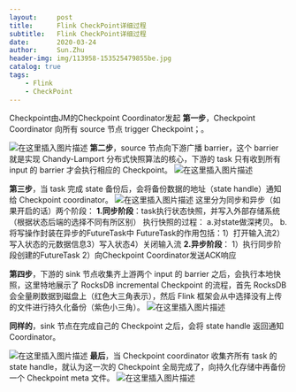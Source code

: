 ```yaml
---
layout:     post
title:      Flink CheckPoint详细过程
subtitle:   Flink CheckPoint详细过程
date:       2020-03-24
author:     Sun.Zhu
header-img: img/113958-153525479855be.jpg
catalog: true
tags:
    - Flink
    - CheckPoint
---
```


Checkpoint由JM的Checkpoint Coordinator发起
 **第一步**，Checkpoint Coordinator 向所有 source 节点 trigger Checkpoint；。

![在这里插入图片描述](https://img-blog.csdnimg.cn/20200324145023248.png?x-oss-process=image/watermark,type_ZmFuZ3poZW5naGVpdGk,shadow_10,text_aHR0cHM6Ly9ibG9nLmNzZG4ubmV0L3dlaXhpbl80MTYwODA2Ng==,size_16,color_FFFFFF,t_70)
 **第二步**，source 节点向下游广播 barrier，这个 barrier 就是实现 Chandy-Lamport 分布式快照算法的核心，下游的 task 只有收到所有 input 的 barrier 才会执行相应的 Checkpoint。
![在这里插入图片描述](https://img-blog.csdnimg.cn/202003241450376.png?x-oss-process=image/watermark,type_ZmFuZ3poZW5naGVpdGk,shadow_10,text_aHR0cHM6Ly9ibG9nLmNzZG4ubmV0L3dlaXhpbl80MTYwODA2Ng==,size_16,color_FFFFFF,t_70)

**第三步**，当 task 完成 state 备份后，会将备份数据的地址（state handle）通知给 Checkpoint coordinator。
![在这里插入图片描述](https://img-blog.csdnimg.cn/20200324145045797.png?x-oss-process=image/watermark,type_ZmFuZ3poZW5naGVpdGk,shadow_10,text_aHR0cHM6Ly9ibG9nLmNzZG4ubmV0L3dlaXhpbl80MTYwODA2Ng==,size_16,color_FFFFFF,t_70)
这里分为同步和异步（如果开启的话）两个阶段：
**1.同步阶段**：task执行状态快照，并写入外部存储系统（根据状态后端的选择不同有所区别）
	执行快照的过程：
	a.对state做深拷贝。
b.将写操作封装在异步的FutureTask中
FutureTask的作用包括：1）打开输入流2）写入状态的元数据信息3）写入状态4）关闭输入流
**2.异步阶段**：
1）执行同步阶段创建的FutureTask
2）向Checkpoint Coordinator发送ACK响应

 **第四步**，下游的 sink 节点收集齐上游两个 input 的 barrier 之后，会执行本地快照，这里特地展示了 RocksDB incremental Checkpoint 的流程，首先 RocksDB 会全量刷数据到磁盘上（红色大三角表示），然后 Flink 框架会从中选择没有上传的文件进行持久化备份（紫色小三角）。
![在这里插入图片描述](https://img-blog.csdnimg.cn/20200324145056832.png?x-oss-process=image/watermark,type_ZmFuZ3poZW5naGVpdGk,shadow_10,text_aHR0cHM6Ly9ibG9nLmNzZG4ubmV0L3dlaXhpbl80MTYwODA2Ng==,size_16,color_FFFFFF,t_70)

 **同样的**，sink 节点在完成自己的 Checkpoint 之后，会将 state handle 返回通知 Coordinator。

![在这里插入图片描述](https://img-blog.csdnimg.cn/20200324145441914.png?x-oss-process=image/watermark,type_ZmFuZ3poZW5naGVpdGk,shadow_10,text_aHR0cHM6Ly9ibG9nLmNzZG4ubmV0L3dlaXhpbl80MTYwODA2Ng==,size_16,color_FFFFFF,t_70)
**最后**，当 Checkpoint coordinator 收集齐所有 task 的 state handle，就认为这一次的 Checkpoint 全局完成了，向持久化存储中再备份一个 Checkpoint meta 文件。
![在这里插入图片描述](https://img-blog.csdnimg.cn/20200324145456724.png?x-oss-process=image/watermark,type_ZmFuZ3poZW5naGVpdGk,shadow_10,text_aHR0cHM6Ly9ibG9nLmNzZG4ubmV0L3dlaXhpbl80MTYwODA2Ng==,size_16,color_FFFFFF,t_70)
